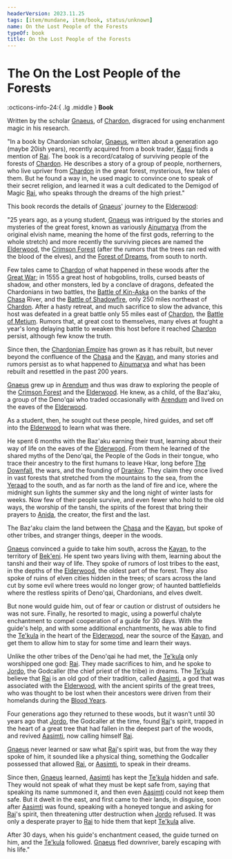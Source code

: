 ```yaml
---
headerVersion: 2023.11.25
tags: [item/mundane, item/book, status/unknown]
name: On the Lost People of the Forests
typeOf: book
title: On the Lost People of the Forests
---
```

# The On the Lost People of the Forests
:octicons-info-24:{ .lg .middle } **Book**  

Written by the scholar [Gnaeus](<../../people/chardonians/gnaeus.md>), of [Chardon](<../../gazetteer/west-coast/chardonian-empire/chardon/chardon.md>), disgraced for using enchanment magic in his research. 

"In a book by Chardonian scholar, [Gnaeus](<../../people/chardonians/gnaeus.md>), written about a generation ago (maybe 20ish years), recently acquired from a book trader, [Kassi](<../../people/dunmari/kassi.md>) finds a mention of [Rai](<../../people/pcs/great-war/rai.md>). The book is a record/catalog of surviving people of the forests of [Chardon](<../../gazetteer/west-coast/chardonian-empire/chardon/chardon.md>). He describes a story of a group of people, northerners, who live upriver from [Chardon](<../../gazetteer/west-coast/chardonian-empire/chardon/chardon.md>) in the great forest, mysterious, few tales of them. But he found a way in, he used magic to convince one to speak of their secret religion, and learned it was a cult dedicated to the Demigod of Magic [Rai](<../../people/pcs/great-war/rai.md>), who speaks through the dreams of the high priest."

This book records the details of [Gnaeus](<../../people/chardonians/gnaeus.md>)' journey to the [Elderwood](<../../gazetteer/chasa-nahadi-watershed/elderwood.md>): 

"25 years ago, as a young student, [Gnaeus](<../../people/chardonians/gnaeus.md>) was intrigued by the stories and mysteries of the great forest, known as variously [Ainumarya](<../../gazetteer/chasa-nahadi-watershed/ainumarya.md>) (from the original elvish name, meaning the home of the first gods, referring to the whole stretch) and more recently the surviving pieces are named the [Elderwood](<../../gazetteer/chasa-nahadi-watershed/elderwood.md>), the [Crimson Forest](<../../gazetteer/chasa-nahadi-watershed/crimson-forest.md>) (after the rumors that the trees ran red with the blood of the elves), and the [Forest of Dreams](<../../gazetteer/chasa-nahadi-watershed/forest-of-dreams.md>), from south to north.

Few tales came to [Chardon](<../../gazetteer/west-coast/chardonian-empire/chardon/chardon.md>) of what happened in these woods after the [Great War](<../../events/1500s/great-war.md>); in 1555 a great host of hobgoblins, trolls, cursed beasts of shadow, and other monsters, led by a conclave of dragons, defeated the Chardonians in two battles, the [Battle of Kin-Aska](<../../events/1500s/battle-of-kin-aska.md>) on the banks of the [Chasa](<../../gazetteer/chasa-nahadi-watershed/rivers/chasa.md>) River, and the [Battle of Shadowfire](<../../events/1500s/battle-of-shadowfire.md>), only 250 miles northeast of [Chardon](<../../gazetteer/west-coast/chardonian-empire/chardon/chardon.md>). After a hasty retreat, and much sacrifice to slow the advance, this host was defeated in a great battle only 55 miles east of [Chardon](<../../gazetteer/west-coast/chardonian-empire/chardon/chardon.md>), the [Battle of Metium](<../../events/1500s/battle-of-metium.md>). Rumors that, at great cost to themselves, many elves at fought a year's long delaying battle to weaken this host before it reached [Chardon](<../../gazetteer/west-coast/chardonian-empire/chardon/chardon.md>) persist, although few know the truth.

Since then, the [Chardonian Empire](<../../gazetteer/west-coast/chardonian-empire/chardonian-empire.md>) has grown as it has rebuilt, but never beyond the confluence of the [Chasa](<../../gazetteer/chasa-nahadi-watershed/rivers/chasa.md>) and the [Kayan](<../../gazetteer/chasa-nahadi-watershed/rivers/kayan.md>), and many stories and rumors persist as to what happened to [Ainumarya](<../../gazetteer/chasa-nahadi-watershed/ainumarya.md>) and what has been rebuilt and resettled in the past 200 years.

[Gnaeus](<../../people/chardonians/gnaeus.md>) grew up in [Arendum](<../../gazetteer/west-coast/chardonian-empire/chasa-river-valley/arendum.md>) and thus was draw to exploring the people of the [Crimson Forest](<../../gazetteer/chasa-nahadi-watershed/crimson-forest.md>) and the [Elderwood](<../../gazetteer/chasa-nahadi-watershed/elderwood.md>). He knew, as a child, of the Baz'aku, a group of the Deno'qai who traded occasionally with [Arendum](<../../gazetteer/west-coast/chardonian-empire/chasa-river-valley/arendum.md>) and lived on the eaves of the [Elderwood](<../../gazetteer/chasa-nahadi-watershed/elderwood.md>).

As a student, then, he sought out these people, hired guides, and set off into the [Elderwood](<../../gazetteer/chasa-nahadi-watershed/elderwood.md>) to learn what was there.

He spent 6 months with the Baz'aku earning their trust, learning about their way of life on the eaves of the [Elderwood](<../../gazetteer/chasa-nahadi-watershed/elderwood.md>). From them he learned of the shared myths of the Deno'qai, the People of the Gods in their tongue, who trace their ancestry to the first humans to leave Hkar, long before [The Downfall](<../../events/ancient/the-downfall.md>), the wars, and the founding of [Drankor](<../../history/drankorian-era/drankor.md>). They claim they once lived in vast forests that stretched from the mountains to the sea, from the [Yeraad](<../../gazetteer/west-coast/rivers/yeraad.md>) to the south, and as far north as the land of fire and ice, where the midnight sun lights the summer sky and the long night of winter lasts for weeks. Now few of their people survive, and even fewer who hold to the old ways, the worship of the tanshi, the spirits of the forest that bring their prayers to [Anida](<../../cosmology/gods/high-gods/anida.md>), the creator, the first and the last.

The Baz'aku claim the land between the [Chasa](<../../gazetteer/chasa-nahadi-watershed/rivers/chasa.md>) and the [Kayan](<../../gazetteer/chasa-nahadi-watershed/rivers/kayan.md>), but spoke of other tribes, and stranger things, deeper in the woods.

[Gnaeus](<../../people/chardonians/gnaeus.md>) convinced a guide to take him south, across the [Kayan](<../../gazetteer/chasa-nahadi-watershed/rivers/kayan.md>), to the territory of [Bek'eni](<../../groups/deno-qai/bek-eni.md>). He spent two years living with them, learning about the tanshi and their way of life. They spoke of rumors of lost tribes to the east, in the depths of the [Elderwood](<../../gazetteer/chasa-nahadi-watershed/elderwood.md>), the oldest part of the forest. They also spoke of ruins of elven cities hidden in the trees; of scars across the land cut by some evil where trees would no longer grow; of haunted battlefields where the restless spirits of Deno'qai, Chardonians, and elves dwelt.

But none would guide him, out of fear or caution or distrust of outsiders he was not sure. Finally, he resorted to magic, using a powerful chalyte enchantment to compel cooperation of a guide for 30 days. With the guide's help, and with some additional enchantments, he was able to find the [Te'kula](<../../groups/deno-qai/te-kula.md>) in the heart of the [Elderwood](<../../gazetteer/chasa-nahadi-watershed/elderwood.md>), near the source of the [Kayan](<../../gazetteer/chasa-nahadi-watershed/rivers/kayan.md>), and get them to allow him to stay for some time and learn their ways.

Unlike the other tribes of the Deno'qai he had met, the [Te'kula](<../../groups/deno-qai/te-kula.md>) only worshipped one god: [Rai](<../../people/pcs/great-war/rai.md>). They made sacrifices to him, and he spoke to [Jordo](<../../people/deno-qai/jordo.md>), the Godcaller (the chief priest of the tribe) in dreams. The [Te'kula](<../../groups/deno-qai/te-kula.md>) believe that [Rai](<../../people/pcs/great-war/rai.md>) is an old god of their tradition, called [Aasimti](<../../cosmology/gods/tanshi/aasimti.md>), a god that was associated with the [Elderwood](<../../gazetteer/chasa-nahadi-watershed/elderwood.md>), with the ancient spirits of the great trees, who was thought to be lost when their ancestors were driven from their homelands during the [Blood Years](<../../events/1500s/blood-years.md>).

Four generations ago they returned to these woods, but it wasn't until 30 years ago that [Jordo](<../../people/deno-qai/jordo.md>), the Godcaller at the time, found [Rai](<../../people/pcs/great-war/rai.md>)'s spirit, trapped in the heart of a great tree that had fallen in the deepest part of the woods, and revived [Aasimti](<../../cosmology/gods/tanshi/aasimti.md>), now calling himself [Rai](<../../people/pcs/great-war/rai.md>).

[Gnaeus](<../../people/chardonians/gnaeus.md>) never learned or saw what [Rai](<../../people/pcs/great-war/rai.md>)'s spirit was, but from the way they spoke of him, it sounded like a physical thing, something the Godcaller possessed that allowed [Rai](<../../people/pcs/great-war/rai.md>), or [Aasimti](<../../cosmology/gods/tanshi/aasimti.md>), to speak in their dreams.

Since then, [Gnaeus](<../../people/chardonians/gnaeus.md>) learned, [Aasimti](<../../cosmology/gods/tanshi/aasimti.md>) has kept the [Te'kula](<../../groups/deno-qai/te-kula.md>) hidden and safe. They would not speak of what they must be kept safe from, saying that speaking its name summoned it, and then even [Aasimti](<../../cosmology/gods/tanshi/aasimti.md>) could not keep them safe. But it dwelt in the east, and first came to their lands, in disguise, soon after [Aasimti](<../../cosmology/gods/tanshi/aasimti.md>) was found, speaking with a honeyed tongue and asking for [Rai](<../../people/pcs/great-war/rai.md>)'s spirit, then threatening utter destruction when [Jordo](<../../people/deno-qai/jordo.md>) refused. It was only a desperate prayer to [Rai](<../../people/pcs/great-war/rai.md>) to hide them that kept [Te'kula](<../../groups/deno-qai/te-kula.md>) alive.

After 30 days, when his guide's enchantment ceased, the guide turned on him, and the [Te'kula](<../../groups/deno-qai/te-kula.md>) followed. [Gnaeus](<../../people/chardonians/gnaeus.md>) fled downriver, barely escaping with his life."
